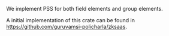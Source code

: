 We implement PSS for both field elements and group elements.

A initial implementation of this crate can be found in https://github.com/guruvamsi-policharla/zksaas.